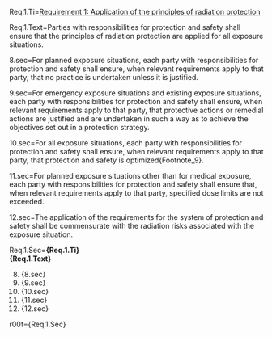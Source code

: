 Req.1.Ti=<a href="i.php?v=d&f=OTF/org/iaea/GSR3/Requirement/1_v0.md">Requirement 1: Application of the principles of radiation protection</a>

Req.1.Text=Parties with responsibilities for protection and safety shall ensure that the principles of radiation protection are applied for all exposure situations.

8.sec=For planned exposure situations, each party with responsibilities for protection and safety shall ensure, when relevant requirements apply to that party, that no practice is undertaken unless it is justified.

9.sec=For emergency exposure situations and existing exposure situations, each party with responsibilities for protection and safety shall ensure, when relevant requirements apply to that party, that protective actions or remedial actions are justified and are undertaken in such a way as to achieve the objectives set out in a protection strategy.

10.sec=For all exposure situations, each party with responsibilities for protection and safety shall ensure, when relevant requirements apply to that party, that protection and safety is optimized{Footnote_9}.

11.sec=For planned exposure situations other than for medical exposure, each party with responsibilities for protection and safety shall ensure that, when relevant requirements apply to that party, specified dose limits are not exceeded.

12.sec=The application of the requirements for the system of protection and safety shall be commensurate with the radiation risks associated with the exposure situation.

Req.1.Sec=<b>{Req.1.Ti}</b><br><b>{Req.1.Text}</b><ol start=8><li>{8.sec}<li>{9.sec}<li>{10.sec}<li>{11.sec}<li>{12.sec}</ol>

r00t={Req.1.Sec}